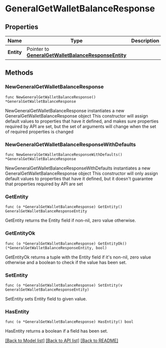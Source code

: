 # GeneralGetWalletBalanceResponse

## Properties

Name | Type | Description | Notes
------------ | ------------- | ------------- | -------------
**Entity** | Pointer to [**GeneralGetWalletBalanceResponseEntity**](GeneralGetWalletBalanceResponseEntity.md) |  | [optional] 

## Methods

### NewGeneralGetWalletBalanceResponse

`func NewGeneralGetWalletBalanceResponse() *GeneralGetWalletBalanceResponse`

NewGeneralGetWalletBalanceResponse instantiates a new GeneralGetWalletBalanceResponse object
This constructor will assign default values to properties that have it defined,
and makes sure properties required by API are set, but the set of arguments
will change when the set of required properties is changed

### NewGeneralGetWalletBalanceResponseWithDefaults

`func NewGeneralGetWalletBalanceResponseWithDefaults() *GeneralGetWalletBalanceResponse`

NewGeneralGetWalletBalanceResponseWithDefaults instantiates a new GeneralGetWalletBalanceResponse object
This constructor will only assign default values to properties that have it defined,
but it doesn't guarantee that properties required by API are set

### GetEntity

`func (o *GeneralGetWalletBalanceResponse) GetEntity() GeneralGetWalletBalanceResponseEntity`

GetEntity returns the Entity field if non-nil, zero value otherwise.

### GetEntityOk

`func (o *GeneralGetWalletBalanceResponse) GetEntityOk() (*GeneralGetWalletBalanceResponseEntity, bool)`

GetEntityOk returns a tuple with the Entity field if it's non-nil, zero value otherwise
and a boolean to check if the value has been set.

### SetEntity

`func (o *GeneralGetWalletBalanceResponse) SetEntity(v GeneralGetWalletBalanceResponseEntity)`

SetEntity sets Entity field to given value.

### HasEntity

`func (o *GeneralGetWalletBalanceResponse) HasEntity() bool`

HasEntity returns a boolean if a field has been set.


[[Back to Model list]](../README.md#documentation-for-models) [[Back to API list]](../README.md#documentation-for-api-endpoints) [[Back to README]](../README.md)


